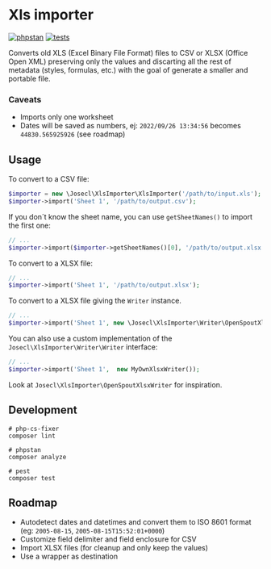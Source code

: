 # Xls importer

[![phpstan](https://github.com/josecl/xls-importer/actions/workflows/phpstan.yml/badge.svg)](https://github.com/josecl/xls-importer/actions/workflows/phpstan.yml)
[![tests](https://github.com/josecl/xls-importer/actions/workflows/tests.yml/badge.svg)](https://github.com/josecl/xls-importer/actions/workflows/tests.yml)

Converts old XLS (Excel Binary File Format) files to CSV or XLSX (Office Open XML)
preserving only the values and discarting all the rest of metadata (styles, formulas, etc.)
with the goal of generate a smaller and portable file.

### Caveats

- Imports only one worksheet
- Dates will be saved as numbers, ej: `2022/09/26 13:34:56` becomes `44830.565925926` (see roadmap)


## Usage

To convert to a CSV file:

```php
$importer = new \Josecl\XlsImporter\XlsImporter('/path/to/input.xls');
$importer->import('Sheet 1', '/path/to/output.csv');

```

If you don´t know the sheet name, you can use `getSheetNames()` 
to import the first one:

```php
// ...
$importer->import($importer->getSheetNames()[0], '/path/to/output.xlsx');
```

To convert to a XLSX file:

```php
// ...
$importer->import('Sheet 1', '/path/to/output.xlsx');
```

To convert to a XLSX file giving the `Writer` instance.

```php
// ...
$importer->import('Sheet 1', new \Josecl\XlsImporter\Writer\OpenSpoutXlsxWriter('output.xlsx', 'Sheet Name'));
```

You can also use a custom implementation of the `Josecl\XlsImporter\Writer\Writer` interface:

```php
// ...
$importer->import('Sheet 1',  new MyOwnXlsxWriter());
```
Look at `Josecl\XlsImporter\OpenSpoutXlsxWriter` for inspiration.



## Development

```shell 
# php-cs-fixer
composer lint
```

```shell 
# phpstan
composer analyze
```

```shell 
# pest
composer test
```

## Roadmap

- Autodetect dates and datetimes and convert them to ISO 8601 format (eg: `2005-08-15`, `2005-08-15T15:52:01+0000`)
- Customize field delimiter and field enclosure for CSV
- Import XLSX files (for cleanup and only keep the values)
- Use a wrapper as destination
